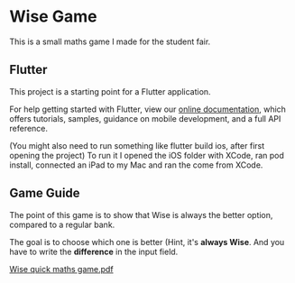 # Wise Game

This is a small maths game I made for the student fair.


## Flutter

This project is a starting point for a Flutter application.

For help getting started with Flutter, view our
[online documentation](https://flutter.dev/docs), which offers tutorials,
samples, guidance on mobile development, and a full API reference.

(You might also need to run something like flutter build ios, after first opening the project)
To run it I opened the iOS folder with XCode, ran pod install, connected an iPad to my Mac and ran the come from XCode.


## Game Guide

The point of this game is to show that Wise is always the better option, compared to a regular bank.

The goal is to choose which one is better (Hint, it's **always Wise**. And you have to write the **difference** in the input field.

[Wise quick maths game.pdf](https://github.com/erkihindo/wise-game/files/8699269/Wise.quick.maths.game.pdf)

